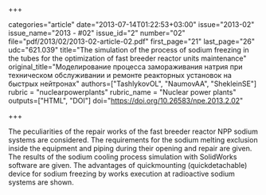+++

categories="article"
date="2013-07-14T01:22:53+03:00"
issue="2013-02"
issue_name="2013 - #02"
issue_id="2"
number="02"
file="pdf/2013/02/2013-02-article-02.pdf"
first_page="21"
last_page="26"
udc="621.039"
title="The simulation of the process of sodium freezing in the tubes for the optimization of fast breeder reactor units maintenance"
original_title="Моделирование процесса замораживания натрия при техническом обслуживании и ремонте реакторных установок на быстрых нейтронах"
authors=["TashlykovOL", "NaumovAA", "ShekleinSE"]
rubric = "nuclearpowerplants"
rubric_name = "Nuclear power plants"
outputs=["HTML", "DOI"]
doi="https://doi.org/10.26583/npe.2013.2.02"

+++

The peculiarities of the repair works of the fast breeder reactor NPP sodium systems are considered. The requirements for the sodium melting exclusion inside the equipment and piping during their opening and repair are given. The results of the sodium cooling process simulation with SolidWorks software are given. The advantages of quickmounting (quickdetachable) device for sodium freezing by works execution at radioactive sodium systems are shown.